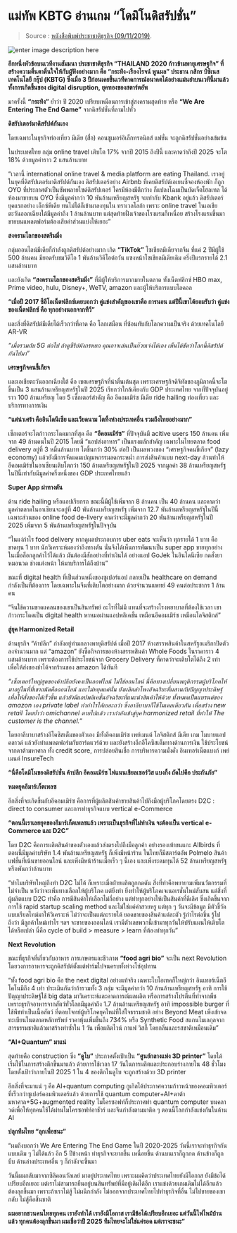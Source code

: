 # แม่ทัพ KBTG อ่านเกม “โดมิโนดิสรัปชั่น”

> Source : [หนังสือพิมพ์ประชาชาติธุรกิจ \(09/11/2019\)](https://www.prachachat.net/ict/news-389678).

![enter image description here](https://www.prachachat.net/wp-content/uploads/2019/11/20-1P1-728x484.jpg)

**อีกหนึ่งหัวข้อบนเวทีงานสัมมนา ประชาชาติธุรกิจ “THAILAND 2020 ก้าวข้ามพายุเศรษฐกิจ” ที่สร้างความตื่นตาตื่นใจให้กับผู้ฟังอย่างมาก คือ “กระทิง-เรืองโรจน์ พูนผล” ประธาน กสิกร บิซิเนส เทคโนโลยี กรุ๊ป \(KBTG\) ซึ่งเมื่อ 3 ปีก่อนเคยขึ้นเวทีคาดการณ์อนาคตได้อย่างแม่นยำบนเวทีนี้มาแล้ว ทั้งการเกิดขึ้นของ digital disruption, ยุคทองของสตาร์ตอัพ**

มาครั้งนี้ **“กระทิง”** ย้ำว่า ปี 2020 เปรียบเหมือนการเข้าสู่สงครามสุดท้าย หรือ **“We Are Entering The End Game”** จากดิสรัปชั่นที่ลามไปทั่ว

**ดิสรัปเตอร์มาดิสรัปต์กันเอง**

โดยเฉพาะในธุรกิจท่องเที่ยว มีเดีย \(สื่อ\) คอนซูเมอร์อิเล็กทรอนิกส์ แฟชั่น จะถูกดิสรัปชั่นอย่างเข้มข้น

ในประเทศไทย กลุ่ม online travel เติบโต 17% จากปี 2015 ถึงปีนี้ และคาดว่าถึงปี 2025 จะโต 18% ด้วยมูลค่าราว 2 แสนล้านบาท

“เวลานี้ international online travel & media platform are eating Thailand. เราอยู่ในยุคที่ดิสรัปเตอร์มาดิสรัปต์กันเอง ดิสรัปเตอร์อย่าง Airbnb ที่เคยดิสรัปต์เอเยนซี่จองห้องพัก ก็ถูก OYO ที่ประกาศตัวเป็นซัพพลายไซด์ดิสรัปเตอร์ ใครมีห้องมีตึกว่าง ก็แปลงโฉมเป็นบัดเจ็ตโฮลเทล ได้ห้องมาขายบน OYO ซึ่งมีมูลค่ากว่า 10 พันล้านเหรียญสหรัฐ จะเท่ากับ Kbank อยู่แล้ว ดิสรัปเตอร์ยุคแรกอย่าง เอ็กซ์พีเดีย ทนไม่ได้ก็เข้ามาลงทุนใน ทราเวลโลก้า เพราะ online travel ในเอเชียตะวันออกเฉียงใต้มีมูลค่าถึง 1 ล้านล้านบาท แต่สุดท้ายฝั่งเจ้าของโรงแรมก็เหนื่อย สร้างโรงแรมขึ้นมาขายบนแพลตฟอร์มต้องเสียค่าส่วนแบ่งให้เยอะ”

**สงครามโลกของสตรีมมิ่ง**

กลุ่มออนไลน์มีเดียก็กำลังถูกดิสรัปต์อย่างมาก เกิด **“TikTok”** โซเชียลมีเดียจากจีน ที่แค่ 2 ปีมีผู้ใช้ 500 ล้านคน มียอดรับชมวิดีโอ 1 พันล้านวิดีโอต่อวัน แซงหน้าโซเชียลมีเดียเดิม ครึ่งปีแรกรายได้ 2.1 แสนล้านบาท

และยังเกิด **“สงครามโลกของสตรีมมิ่ง”** ที่มีผู้ให้บริการมากมายในตลาด ทั้งเน็ตฟลิกซ์ HBO max, Prime video, hulu, Disney+, WeTV, amazon และผู้ให้บริการแบบโลคอล

**“เมื่อปี 2017 ซีอีโอเน็ตฟลิกซ์เคยบอกว่า คู่แข่งสำคัญของเขาคือ การนอน แต่ปีนี้เขาได้ยอมรับว่า คู่แข่งของเน็ตฟลิกซ์ คือ ทุกอย่างนอกจากทีวี”**

และสิ่งที่ดิสรัปต์มีเดียได้เร็วกว่าที่คาด คือ โลกเสมือน ที่ซ้อนทับกับโลกความเป็นจริง ด้วยเทคโนโลยี AR-VR

_“เมื่อรวมกับ 5G ต่อไป ถ้าดูซีรีย์มังกรหยก คุณอาจเล่นเป็นก๊วยเจ๋งได้เอง เห็นได้ชัดว่าโลกนี้ดิสรัปต์กันไปมา”_

**เศรษฐกิจคนขี้เกียจ**

และเอเชียตะวันออกเฉียงใต้ คือ เขตเศรษฐกิจที่น่าตื่นเต้นสุด เพราะเศรษฐกิจดิจิทัลของภูมิภาคนี้จะโตขึ้นเป็น 3 แสนล้านเหรียญสหรัฐในปี 2025 เรียกว่าใกล้เคียงกับ GDP ประเทศไทย จากที่ปัจจุบันอยู่ราว 100 ล้านเหรียญ โดย 5 เซ็กเตอร์สำคัญ คือ อีคอมเมิร์ซ มีเดีย ride hailing ท่องเที่ยว และบริการทางการเงิน

**“แต่น่าเศร้า คืออินโดนีเซีย และเวียดนาม โตทิ้งห่างประเทศอื่น รวมถึงไทยอย่างมาก”**

เซ็กเตอร์จะโตก้าวกระโดดมากที่สุด คือ **“อีคอมเมิร์ซ”** ที่ปัจจุบันมี acitive users 150 ล้านคน เพิ่มจาก 49 ล้านคนในปี 2015 โดยมี “แอปส่งอาหาร” เป็นแรงผลักสำคัญ เฉพาะในไทยตลาด food delivery อยู่ที่ 3 หมื่นล้านบาท โตขึ้นกว่า 30% ต่อปี เป็นผลพวงของ “เศรษฐกิจคนขี้เกียจ” \(lazy economy\) แล้วยังมีการจัดแคมเปญมหกรรมลดกระหน่ำ การส่งสินค้าแบบ next-day ล้วนทำให้อีคอมเมิร์ซในอาเซียนเติบโตกว่า 150 ล้านเหรียญสหรัฐในปี 2025 จากมูลค่า 38 ล้านเหรียญสหรัฐในปีนี้เท่ากับมีมูลค่าครึ่งหนึ่งของ GDP ประเทศไทยแล้ว

**Super App ผ่าทางตัน**

ด้าน ride hailing หรือแอปเรียกรถ ขณะนี้มีผู้ใช้เพิ่มจาก 8 ล้านคน เป็น 40 ล้านคน และคาดว่ามูลค่าตลาดในอาเซียนจะอยู่ที่ 40 พันล้านเหรียญสหรัฐ เพิ่มจาก 12.7 พันล้านเหรียญสหรัฐในปีนี้ เฉพาะส่วนของ online food de-livery คาดว่าจะมีมูลค่ากว่า 20 พันล้านเหรียญสหรัฐในปี 2025 เพิ่มจาก 5 พันล้านเหรียญสหรัฐในปัจจุบัน

“ในแง่กำไร food delivery หากดูผลประกอบการ uber eats จะเห็นว่า ทุกรายได้ 1 บาท คือ ขาดทุน 1 บาท นักวิเคราะห์มองว่าถึงทางตัน นั่นจึงได้เห็นการพัฒนาเป็น super app ขายทุกอย่าง ในเมื่อล็อกลูกค้าไว้ได้แล้ว มันต้องมีสักอย่างที่ทำเงินได้ อย่างแอป GoJek ในอินโดนีเซีย กดสั่งยา หมอนวด ช่างแต่งหน้า ให้มาบริการได้ถึงบ้าน”

ขณะที่ digital health ที่เป็นส่วนหนึ่งของซูเปอร์แอป กลายเป็น healthcare on demand กำลังเป็นที่ต้องการ โดยเฉพาะในจีนที่เติบโตอย่างมาก ด้วยจำนวนแพทย์ 49 คนต่อประชากร 1 ล้านคน

“จีนใช้ความขาดแคลนของเขาเป็นสินทรัพย์ อะไรที่ไม่มี แทนที่จะสร้างโรงพยาบาลที่ต้องใช้เวลา เขาก้าวกระโดดเป็น digital health หาหมอผ่านแอปพลิเคชั่น เหมือนอีคอมเมิร์ซ เหมือนโลจิสติกส์”

**สู่ยุค Harmonized Retail**

ด้านธุรกิจ “ค้าปลีก” กำลังอยู่ท่ามกลางพายุดิสรัปต์ เมื่อปี 2017 ห้างสรรพสินค้าในสหรัฐอเมริกาปิดตัวลงจำนวนมาก แต่ “amazon” ยังซื้อกิจการของห้างสรรพสินค้า Whole Foods ในราคาราว 4 แสนล้านบาท เพราะต้องการใช้ประโยชน์จาก Grocery Delivery ที่คาดว่าจะเติบโตได้ถึง 2 เท่า เพื่อให้ส่งของชำได้จากร้านของ amazon ได้ทันที

_“เซ็กเตอร์ใหญ่สุดของค้าปลีกยังคงเป็นออฟไลน์ ไม่ใช่ออนไลน์ นี่คือทางเปลี่ยนพฤติกรรมผู้บริโภคให้มาอยู่ในที่ที่เขาถนัดคือออนไลน์ และไม่หยุดแค่นั้น ยังผลิตลำโพงอัจฉริยะที่ผสานกับปัญญาประดิษฐ์เพื่อให้สั่งของได้เร็วขึ้น แล้วยังมีแอปพลิเคชั่นอัจฉริยะที่แนะนำสินค้าให้ด้วย ทั้งหมดเป็นแบรนด์ของ amazon เอง private label ทำกำไรได้เยอะกว่า ซึ่งอาลีบาบาก็ใช้โมเดลเดียวกัน เพื่อสร้าง new retail โดยย้ำว่า omichannel ตายไปแล้ว เรากำลังเข้าสู่ยุค harmonized retail ที่ทำให้ The customer is the channel.”_

โดยอาลีบาบาสร้างอีโคซิสเต็มของตัวเอง มีทั้งอีคอมเมิร์ซ เพย์เมนต์ โลจิสติกส์ มีเดีย เกม โมบายแอป คลาวด์ แล้วยังทำแพลตฟอร์มกับฮาร์ดแวร์ด้วย และยังสร้างอีกอีโคซิสเต็มทางด้านการเงิน ใช้ประโยชน์จากดาต้ามหาศาล ทั้ง credit score, การปล่อยสินเชื่อ การบริหารความมั่งคั่ง อินเทอร์เน็ตแบงก์ เพย์เมนต์ InsureTech

**“นี่คือโดมิโนของดิสรัปชั่น ค้าปลีก อีคอมเมิร์ซ ไฟแนนเชียลเซอร์วิส แบงกิ้ง ถัดไปคือ ประกันภัย”**

**หมดยุคอีมาร์เก็ตเพลซ**

อีกสิ่งที่จะเกิดขึ้นกับอีคอมเมิร์ซ คือการที่ผู้ผลิตสินค้าขายสินค้าไปถึงมือผู้บริโภคโดยตรง D2C : direct to consumer และการทำธุรกิจแบบ vertical e-Commerce

**“ตอนนี้เราเลยยุคของอีมาร์เก็ตเพลซแล้ว เพราะเป็นธุรกิจที่ไม่ทำเงิน จะต้องเป็น vertical e-Commerce และ D2C”**

โดย D2C คือการผลิตสินค้าของตัวเองแล้วส่งตรงไปถึงมือลูกค้า อย่างรองเท้าขนแกะ Allbirds ที่ตอนนี้มีมูลค่าบริษัท 1.4 พันล้านเหรียญสหรัฐ ก็เพิ่งมีหน้าร้าน ในไทยก็มีสตาร์ตอัพ Polmelo สินค้าแฟชั่นที่เน้นขายออนไลน์ และเพิ่งมีหน้าร้านเมื่อเร็ว ๆ นี้เอง และเพิ่งระดมทุนได้ 52 ล้านเหรียญสหรัฐ หรือพันกว่าล้านบาท

“ทำไมบริษัทใหญ่ถึงทำ D2C ไม่ได้ ก็เพราะเมื่อฝ่ายผลิตถูกกดดัน สิ่งที่ทำคือพยายามเพิ่มนวัตกรรมที่ไม่จำเป็น หวังว่าจะเพิ่มทางเลือกให้ผู้บริโภค แต่ยิ่งทำ ยิ่งทำให้ผู้บริโภคเจเนอเรชั่นใหม่สับสน แต่สิ่งที่ผู้ผลิตแบบ D2C ทำคือ การมีสินค้าให้เลือกไม่กี่อย่าง แต่ทำทุกอย่างให้เป็นสินค้าที่ดีเลิศ ซึ่งเกิดขึ้นจากการใช้ rapid startup scaling method และไม่ใช่แค่คำสวยหรู แต่ทุก ๆ วันจะมีข้อมูล มีตัวชี้วัดแบบเรียลไทม์มาให้วิเคราะห์ ไม่ว่าจะเป็นแต่ละรายได้ ยอดขายของสินค้าแต่ละตัว รู้กำไรต่อชิ้น รู้ไปถึงว่า มีลูกค้าใหม่เท่าไร ฯลฯ จะขายของออนไลน์ เรามีตัวเลขพวกนี้เข้ามาทุกวันให้ปรับแผนให้เติบโตได้หรือเปล่า นี่คือ cycle of build &gt; measure &gt; learn ที่ต้องทำทุกวัน”

**Next Revolution**

ขณะที่ธุรกิจที่เกี่ยวกับอาหาร การเกษตรและชีวภาพ **“food agri bio”** จะเป็น next Revolution โดยวงการอาหารจะถูกดิสรัปต์ตั้งแต่ฟาร์มไปจนครบทั้งห่วงโซ่อุปทาน

“ทั้ง food agri bio คือ the next digital อย่างแท้จริง เฉพาะไบโอเทคก็ใหญ่กว่า อินเทอร์เน็ตอีโคโนมีถึง 4 เท่า ประเมินกันว่าถ้ารวมทั้ง 3 กลุ่ม จะมีมูลค่ากว่า 10 ล้านล้านเหรียญสหรัฐ อาทิ การใช้ปัญญาประดิษฐ์ใช้ big data มาวิเคราะห์และคาดการณ์ผลผลิต หรือการสร้างโปรตีนที่ทำจากพืช เพราะธุรกิจอาหารจากสัตว์ทั่วโลกมีมูลค่าถึง 1.7 ล้านล้านเหรียญสหรัฐ อาทิ impossible burger ที่ใช้พืชทำเป็นเนื้อสัตว์ ที่ตอบโจทย์ผู้บริโภคยุคใหม่ที่ใส่ใจธรรมชาติ อย่าง Beyond Meat เพิ่งเข้าจดทะเบียนในตลาดหลักทรัพย์ ราคาหุ้นเพิ่มขึ้นถึง 734% หรือ Synthetic Food สแกนโมเลกุลจากสารธรรมชาติแล้วมาสร้างทำซ้ำใน 1 วัน เพื่อผลิตไวน์ กาแฟ วิสกี้ โดยกลิ่นและรสชาติเหมือนเดิม”

**“AI+Quantum” มาแน่**

สุดท้ายคือ construction ซึ่ง **“ดูไบ”** ประกาศตั้งเป้าเป็น **“ศูนย์กลางแห่ง 3D printer”** โดยได้เริ่มใช้ในการสร้างตึกขึ้นมาแล้ว ด้วยการใช้เวลา 17 วันในการผลิตและประกอบร่างภายใน 48 ชั่วโมง โดยตั้งเป้าว่าภายในปี 2025 1 ใน 4 ของตึกในดูไบ จะถูกสร้างด้วย 3D printer

อีกสิ่งที่จะมาแน่ ๆ คือ AI+quantum computing กูเกิลได้ประกาศความก้าวหน้าของคอมพิวเตอร์ที่เร็วกว่าซูเปอร์คอมพิวเตอร์แล้ว ด้วยการใช้ quantum computer+AI+ดาต้ามหาศาล+5G+augmented reality ไมโครซอฟท์ก็ประกาศทำ quantum computer บนคลาวด์เพื่อให้ทุกคนใช้ได้ผ่านไมโครซอฟท์อาชัวร์ และจีนกำลังตามมาติด ๆ ตอนนี้โลกกำลังแข่งกันในด้าน AI

**ปลุกทีมไทย “ลุกเพื่อชนะ”**

“ผมถึงบอกว่า We Are Entering The End Game ในปี 2020-2025 วันนี้เราจะทำธุรกิจกันแบบเดิม ๆ ไม่ได้แล้ว อีก 5 ปีข้างหน้า ทำธุรกิจจะยากขึ้น เหนื่อยขึ้น ด้านบนเราก็ถูกกด ด้านข้างก็ถูกบีบ ด้านล่างประเทศอื่น ๆ ก็กำลังจะขึ้นมา

วันนี้ผมกลับมาจากซิลิคอนวัลเลย์ มาอยู่ประเทศไทย เพราะผมคิดว่าประเทศไทยยังมีโอกาส ยังมีข้อได้เปรียบอีกเยอะ แต่เราไม่สามารถยืนอยู่บนสินทรัพย์ที่มีอยู่เดิมได้อีก เราแข่งด้วยเกมเดิมไม่ได้อีกแล้ว ต้องลุกขึ้นมา เพราะถ้าเราไม่สู้ ไม่ผนึกกำลัง ไม่ออกจากประเทศไทยไปทำธุรกิจที่อื่น ไม่ไปขายของเขากลับ ไม่สู้คือสิ้นชาติ

**ผมอยากชวนคนไทยทุกคน เรายังทำได้ เรายังมีโอกาส เรามีข้อได้เปรียบอีกเยอะ แต่วันนี้ไฟไหม้บ้านแล้ว ทุกคนต้องลุกขึ้นมา ผมเชื่อว่าปี 2025 ทีมไทยจะไม่ใช่แค่รอด แต่เราจะชนะ”** 

